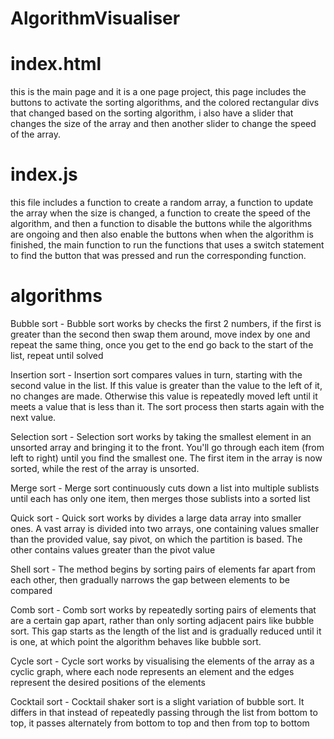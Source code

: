 # AlgorithmVisualiser


# index.html
this is the main page and it is a one page project, this page includes the buttons to activate the sorting algorithms, and the colored rectangular divs that changed based on the sorting algorithm, i also have a slider that changes the size of the array and then another slider to change the speed of the array.

# index.js
this file includes a function to create a random array, a function to update the array when the size is changed, a function to create the speed of the algorithm, and then a function to disable the buttons while the algorithms are ongoing and then also enable the buttons when when the algorithm is finished, the main function to run the functions that uses a switch statement to find the button that was pressed and run the corresponding function.

# algorithms
Bubble sort - Bubble sort works by checks the first 2 numbers, if the first is greater than the second then swap them around, move index by one and repeat the same thing, once you get to the end go back to the start of the list, repeat until solved    

Insertion sort - Insertion sort compares values in turn, starting with the second value in the list. If this value is greater than the value to the left of it, no changes are made. Otherwise this value is repeatedly moved left until it meets a value that is less than it. The sort process then starts again with the next value.

Selection sort - Selection sort works by taking the smallest element in an unsorted array and bringing it to the front. You'll go through each item (from left to right) until you find the smallest one. The first item in the array is now sorted, while the rest of the array is unsorted.

Merge sort - Merge sort continuously cuts down a list into multiple sublists until each has only one item, then merges those sublists into a sorted list

Quick sort - Quick sort works by divides a large data array into smaller ones. A vast array is divided into two arrays, one containing values smaller than the provided value, say pivot, on which the partition is based. The other contains values greater than the pivot value

Shell sort - The method begins by sorting pairs of elements far apart from each other, then gradually narrows the gap between elements to be compared

Comb sort - Comb sort works by repeatedly sorting pairs of elements that are a certain gap apart, rather than only sorting adjacent pairs like bubble sort. This gap starts as the length of the list and is gradually reduced until it is one, at which point the algorithm behaves like bubble sort.

Cycle sort - Cycle sort works by visualising the elements of the array as a cyclic graph, where each node represents an element and the edges represent the desired positions of the elements

Cocktail sort - Cocktail shaker sort is a slight variation of bubble sort. It differs in that instead of repeatedly passing through the list from bottom to top, it passes alternately from bottom to top and then from top to bottom

